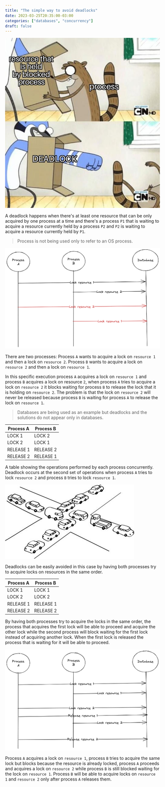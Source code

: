 ```yaml
---
title: "The simple way to avoid deadlocks"
date: 2023-03-25T20:35:00-03:00
categories: ["databases", "concurrency"]
draft: false
---
```


![](images/regular_show_deadlock_1.jpg)

A deadlock happens when there's at least one resource that can be only acquired by one process at a time and there's a process `P1` that is waiting to acquire a resource currently held by a process `P2` and `P2` is waiting to acquire a resource currently held by `P1`.

> Process is not being used only to refer to an OS process.

![](images/deadlock_example_1.png)

There are two processes: Process `A` wants to acquire a lock on `resource 1` and then a lock on `resource 2`. Process `B` wants to acquire a lock on `resource 2` and then a lock on `resource 1`.  

In this specific execution process `A` acquires a lock on `resource 1` and process `B` acquires a lock on resource `2`, when process `A` tries to acquire a lock on `resource 2` it blocks waiting for process `B` to release the lock that it is holding on `resource 2`. The problem is that the lock on `resource 2` will never be released because process `B` is waiting for process `A` to release the lock on `resource 1`.

> Databases are being used as an example but deadlocks and the solutions do not appear only in databases.

| Process A | Process B | 
| --------- | --------- |
| LOCK 1    | LOCK 2    |
| LOCK 2    | LOCK 1    |
| RELEASE 1 | RELEASE 2 |
| RELEASE 2 | RELEASE 1 |

A table showing the operations performed by each process concurrently. Deadlock occurs at the second set of operations when process `A` tries to lock `resource 2` and process `B` tries to lock `resource 1`.

![](images/cars_deadlock_1.jpeg)

Deadlocks can be easily avoided in this case by having both processes try to acquire locks on resources in the same order.

| Process A | Process B | 
| --------- | --------- |
| LOCK 1    | LOCK 1    |
| LOCK 2    | LOCK 2    |
| RELEASE 1 | RELEASE 1 |
| RELEASE 2 | RELEASE 2 |

By having both processes try to acquire the locks in the same order, the process that acquires the first lock will be able to proceed and acquire the other lock while the second process will block waiting for the first lock instead of acquiring another lock. When the first lock is released the process that is waiting for it will be able to proceed.

![](images/processes_acquiring_locks_in_the_same_order_1.png)

Process `A` acquires a lock on `resource 1`, process `B` tries to acquire the same lock but blocks because the resource is already locked, process `A` proceeds and acquires a lock on `resource 2` while process `B` is still blocked waiting for the lock on `resource 1`. Process `B` will be able to acquire locks on `resource 1` and `resource 2` only after process `A` releases them.